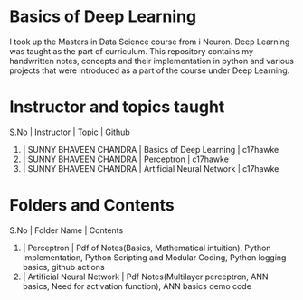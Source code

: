 # Basics of Deep Learning
I took up the Masters in Data Science course from i Neuron. Deep Learning was taught as the part of curriculum. This repository contains my handwritten notes, concepts and their implementation in python and various projects that were introduced as a part of the course under Deep Learning. 

# Instructor and topics taught 

S.No | Instructor | Topic | Github 
1. | SUNNY BHAVEEN CHANDRA |  Basics of Deep Learning | c17hawke
2. | SUNNY BHAVEEN CHANDRA | Perceptron | c17hawke
3. | SUNNY BHAVEEN CHANDRA | Artificial Neural Network | c17hawke

# Folders and Contents 
S.No | Folder Name | Contents  
1. | Perceptron | Pdf of Notes(Basics, Mathematical intuition), Python Implementation, Python Scripting and Modular Coding, Python logging basics, github actions
2. | Artificial Neural Network | Pdf Notes(Multilayer perceptron, ANN basics, Need for activation function), ANN basics demo code 




